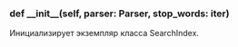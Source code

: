 ### def \_\_init__(self, parser: Parser, stop_words: iter)
Инициализирует экземпляр класса SearchIndex.